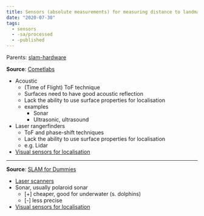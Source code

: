 ```yaml
---
title: Sensors (absolute measurements) for measuring distance to landmarks
date: "2020-07-30"
tags:
  - sensors
  - -sa/processed
  - -published
---
```


Parents: [slam-hardware](sensors/slam-hardware.md)

**Source**: [Cometlabs](bibliography/cometlabs.md)

*   Acoustic
    *   (Time of Flight) ToF technique
    *   Surfaces need to have good acoustic reflection
    *   Lack the ability to use surface properties for localisation
    *   examples
        *   Sonar
        *   Ultrasonic, ultrasound
*   Laser rangerfinders
    *   ToF and phase-shift techniques
    *   Lack the ability to use surface properties for localisation
    *   e.g. Lidar
*   [Visual sensors for localisation](sensors/visual-sensors-for-localisation.md)

* * *

**Source**: [SLAM for Dummies](bibliography/riisgaard-slam-for-dummies.md)

*   [Laser scanners](sensors/laser-scanners.md)
*   Sonar, usually polaroid sonar
    *   \[+\] cheaper, good for underwater (s. dolphins)
    *   \[-\] less precise
*   [Visual sensors for localisation](sensors/visual-sensors-for-localisation.md)

